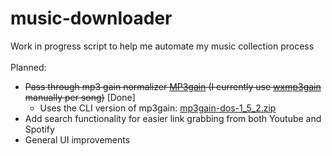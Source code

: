 
# music-downloader
Work in progress script to help me automate my music collection process<br/><br/>
Planned:
* ~~Pass through mp3 gain normalizer [MP3gain](http://mp3gain.sourceforge.net) (I currently use [wxmp3gain](https://github.com/cfgnunes/wxmp3gain) manually per song)~~ [Done]
	* Uses the CLI version of mp3gain: [mp3gain-dos-1_5_2.zip](https://sourceforge.net/projects/mp3gain/files/mp3gain/1.5.2/mp3gain-dos-1_5_2.zip/download)
* Add search functionality for easier link grabbing from both Youtube and Spotify
* General UI improvements
